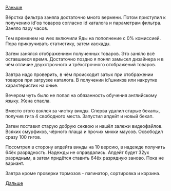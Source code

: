 [Раньше](2017.09.18.md)

Вёрстка фильтра заняла достаточно много вермени.
Потом приступил к получению id'ов товаров согласно id каталога и параметрам фильтра. Заняло пару часов.

Тем временем на wex включили Яды на пополнение с 0% комиссией. Пора прикручивать статистику, затем каскады.

Затем занялся отображением полученных товаров. Это заняло всё оставшееся время. Достаточно поздно я понял замысел дизайнера и в чём отличие двухстрочного и трёхстрочного отображений товаров.

Завтра надо проверить, в чём происходит затык при отображении товаров при загрузке каталога. В получении id'шников или накрутке характеристик на оные.

Вечером чуть было не попал на обязанность обучения английскому языку. Жена спасла.

Вместо этого взялся за чистку винды.
Сперва удалил старые бекапы, получив гига 4 свободного места.
Запустил апдейт и новый бекап.

Затем поставил старую добрую секвою и нашёл залежи видеофайлов. Всяких смурфиков, чёрного плаща и прочих микки маусов. Освободил сразу 100 гигов.

Посомтрел в сторону апдейта винды на 10 версию, в надежде получить 64ёх разрядность.
Надежды не оправдались. Апдейт будет 32ух разрядным, а затем придётся ставить 64ёх разрядную заново.
Пока не вариант.

Завтра кроме проверки тормозов - пагинатор, сортировка и корзина.

[Дальше](2017.09.20.md)